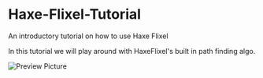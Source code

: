 # Haxe-Flixel-Tutorial

An introductory tutorial on how to use Haxe Flixel

In this tutorial we will play around with HaxeFlixel's built in path finding algo.

![Preview Picture](https://github.com/Wolfman13/Haxe-Flixel-Tutorial/blob/Tutorial-23/Tutorial_23.png?raw=true)
